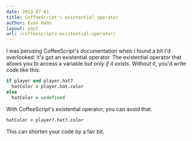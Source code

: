 ```yaml
---
date: 2012-07-01
title: CoffeeScript's existential operator
author: Evan Hahn
layout: post
url: /coffeescripts-existential-operator/
---
```


I was perusing CoffeeScript's documentation when I found a bit I'd overlooked: it's got an existential operator. The existential operator that allows you to access a variable but _only if it exists_. Without it, you'd write code like this:

```coffeescript
if player and player.hat?
  hatColor = player.hat.color
else
  hatColor = undefined
```

With CoffeeScript's existential operator, you can avoid that.

```coffeescript
hatColor = player?.hat?.color
```

This can shorten your code by a fair bit.
